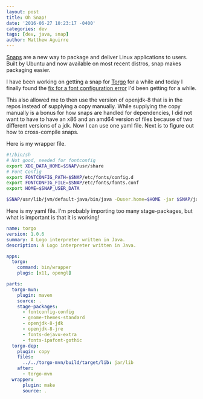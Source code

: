 ```yaml
---
layout: post
title: Oh Snap!
date: '2016-06-27 10:23:17 -0400'
categories: dev
tags: [dev, java, snap]
author: Matthew Aguirre
---
```


[Snaps](http://snapcraft.io/) are a new way to package and deliver Linux applications to users.  Built by Ubuntu and now available on most recent distros, snap makes packaging easier.

I have been working on getting a snap for [Torgo](http://tros.org/torgo/) for a while and today I finally found the [fix for a font configuration error](https://askubuntu.com/questions/791853/snap-package-for-java-swing-and-awt-application-crashes-when-it-is-executed) I'd been getting for a while.

This also allowed me to then use the version of openjdk-8 that is in the repos instead of supplying a copy manually.  While supplying the copy manually is a bonus for how snaps are handled for dependencies, I did not want to have to have an x86 and an amd64 version of files because of two different versions of a jdk.  Now I can use one yaml file.  Next is to figure out how to cross-compile snaps.

Here is my wrapper file.

```sh
#!/bin/sh
# Not good, needed for fontconfig
export XDG_DATA_HOME=$SNAP/usr/share
# Font Config
export FONTCONFIG_PATH=$SNAP/etc/fonts/config.d
export FONTCONFIG_FILE=$SNAP/etc/fonts/fonts.conf
export HOME=$SNAP_USER_DATA

$SNAP/usr/lib/jvm/default-java/bin/java -Duser.home=$HOME -jar $SNAP/jar/torgo-1.0.6.jar
```

Here is my yaml file.  I'm probably importing too many stage-packages, but what is important is that it is working!

```yml
name: torgo
version: 1.0.6
summary: A Logo interpreter written in Java.
description: A Logo interpreter written in Java.

apps:
  torgo:
    command: bin/wrapper
    plugs: [x11, opengl]

parts:
  torgo-mvn:
    plugin: maven
    source: .
    stage-packages:
      - fontconfig-config
      - gnome-themes-standard
      - openjdk-8-jdk
      - openjdk-8-jre
      - fonts-dejavu-extra
      - fonts-ipafont-gothic
  torgo-dep:
    plugin: copy
    files:
      ../../torgo-mvn/build/target/lib: jar/lib
    after:
      - torgo-mvn
  wrapper:
      plugin: make
      source: .
```
